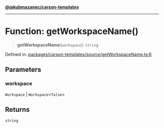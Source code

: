 [**@jakubmazanec/carson-templates**](../README.md)

---

# Function: getWorkspaceName()

> **getWorkspaceName**(`workspace`): `string`

Defined in:
[packages/carson-templates/source/getWorkspaceName.ts:6](https://github.com/jakubmazanec/tools/blob/7c5f40d811171692b72a47160bc33d644201b16a/packages/carson-templates/source/getWorkspaceName.ts#L6)

## Parameters

### workspace

`Workspace` | `Workspace`\<`false`\>

## Returns

`string`
